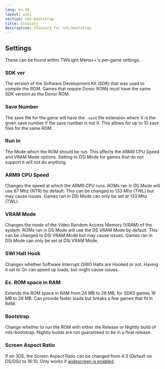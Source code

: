 ```yaml
---
lang: en-US
layout: wiki
section: nds-bootstrap
title: Glossary
description: Glossary for nds-bootstrap
---
```


## Settings
These can be found within TWiLight Menu++'s per-game settings.

### SDK ver
The version of the Software Development Kit (SDK) that was used to compile the ROM. Games that require Donor ROMs must have the same SDK version as the Donor ROM.

### Save Number
The save file for the game will have the `.savX` file extension where X is the given save number if the save number is not 0. This allows for up to 10 save files for the same ROM.

### Run in
The Mode which the ROM should be run. This affects the ARM9 CPU Speed and VRAM Mode options. Setting to DSi Mode for games that do not support it will not do anything.

### ARM9 CPU Speed
Changes the speed at which the ARM9 CPU runs. ROMs ran in DS Mode will use 67 Mhz (NTR) by default. This can be changed to 133 Mhz (TWL) but may cause issues. Games ran in DSi Mode can only be set at 133 Mhz (TWL).

### VRAM Mode
Changes the mode of the Video Random Access Memory (VRAM) of the system. ROMs ran in DS Mode will use the DS VRAM Mode by default. This can be changed to DSi VRAM Mode but may cause issues. Games ran in DSi Mode can only be set at DSi VRAM Mode.

### SWI Halt Hook
Changes whether Software Interrupt (SWI) Halts are Hooked or not. Having it set to On can speed up loads, but might cause issues. 

### Ex. ROM space in RAM
Extends the ROM space in RAM from 24 MB to 28 MB, for SDK5 games 16 MB to 28 MB. Can provide faster loads but breaks a few games that fit in RAM.

### Bootstrap
Change whether to run the ROM with either the Release or Nightly build of nds-bootstrap. Nightly builds are not guaranteed to be in a final release.

### Screen Aspect Ratio
If on 3DS, the Screen Aspect Ratio can be changed from 4:3 (Default on DS/DSi) to 16:10. Only works if [widescreen is enabled](https://wiki.ds-homebrew.com/twilightmenu/playing-in-widescreen).